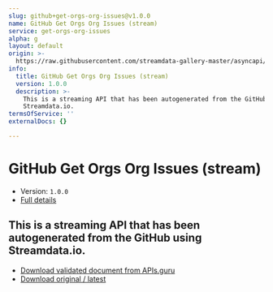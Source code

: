 ```yaml
---
slug: github+get-orgs-org-issues@v1.0.0
name: GitHub Get Orgs Org Issues (stream)
service: get-orgs-org-issues
alpha: g
layout: default
origin: >-
  https://raw.githubusercontent.com/streamdata-gallery-master/asyncapi/master/_listings/github/github-get-orgs-org-issues-stream-async.md
info:
  title: GitHub Get Orgs Org Issues (stream)
  version: 1.0.0
  description: >-
    This is a streaming API that has been autogenerated from the GitHub using
    Streamdata.io.
termsOfService: ''
externalDocs: {}

---
```

# GitHub Get Orgs Org Issues (stream)

* Version: `1.0.0`
* [Full details](../html/github+get-orgs-org-issues@v1.0.0.html)



## This is a streaming API that has been autogenerated from the GitHub using Streamdata.io.



* [Download validated document from APIs.guru](https://raw.githubusercontent.com/APIs-guru/asyncapi-directory/master/docs/APIs/github%2Bget-orgs-org-issues%40v1.0.0.yaml)
* [Download original / latest](https://raw.githubusercontent.com/streamdata-gallery-master/asyncapi/master/_listings/github/github-get-orgs-org-issues-stream-async.md)

<script type="application/ld+json">
{
  "@context": "http://schema.org/",
  "@type": "WebAPI",
  "description": "This is a streaming API that has been autogenerated from the GitHub using Streamdata.io.",
  "documentation": "",

  "name": "GitHub Get Orgs Org Issues (stream)"
}
</script>

